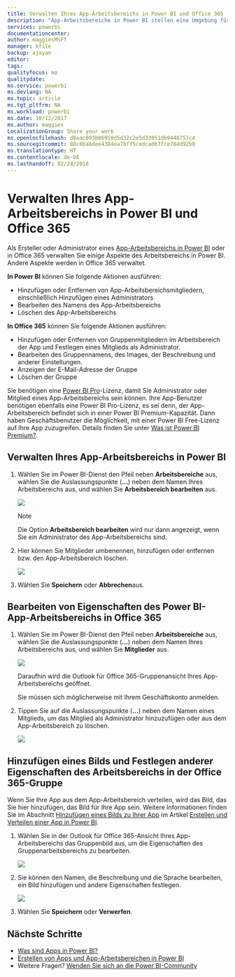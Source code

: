 ```yaml
---
title: Verwalten Ihres App-Arbeitsbereichs in Power BI und Office 365
description: "App-Arbeitsbereiche in Power BI stellen eine Umgebung für die Zusammenarbeit dar, die auf Office 365-Gruppen basiert. Verwalten Sie Ihre App-Arbeitsbereiche sowohl in Power BI als auch in Office 365."
services: powerbi
documentationcenter: 
author: maggiesMSFT
manager: kfile
backup: ajayan
editor: 
tags: 
qualityfocus: no
qualitydate: 
ms.service: powerbi
ms.devlang: NA
ms.topic: article
ms.tgt_pltfrm: NA
ms.workload: powerbi
ms.date: 10/12/2017
ms.author: maggies
LocalizationGroup: Share your work
ms.openlocfilehash: d8aac093b06910d5d32c2e5d33951db9448757c4
ms.sourcegitcommit: 88c8ba8dee4384ea7bff5cedcad67fce784d92b0
ms.translationtype: HT
ms.contentlocale: de-DE
ms.lasthandoff: 02/24/2018
---
```

# <a name="manage-your-app-workspace-in-power-bi-and-office-365"></a>Verwalten Ihres App-Arbeitsbereichs in Power BI und Office 365
Als Ersteller oder Administrator eines [App-Arbeitsbereichs in Power BI](service-install-use-apps.md) oder in Office 365 verwalten Sie einige Aspekte des Arbeitsbereichs in Power BI. Andere Aspekte werden in Office 365 verwaltet. 

**In Power BI** können Sie folgende Aktionen ausführen:

* Hinzufügen oder Entfernen von App-Arbeitsbereichsmitgliedern, einschließlich Hinzufügen eines Administrators
* Bearbeiten des Namens des App-Arbeitsbereichs
* Löschen des App-Arbeitsbereichs

**In Office 365** können Sie folgende Aktionen ausführen:

* Hinzufügen oder Entfernen von Gruppenmitgliedern im Arbeitsbereich der App und Festlegen eines Mitglieds als Administrator.
* Bearbeiten des Gruppennamens, des Images, der Beschreibung und anderer Einstellungen.
* Anzeigen der E-Mail-Adresse der Gruppe
* Löschen der Gruppe

Sie benötigen eine [Power BI Pro](service-free-vs-pro.md)-Lizenz, damit Sie Administrator oder Mitglied eines App-Arbeitsbereichs sein können. Ihre App-Benutzer benötigen ebenfalls eine Power BI Pro-Lizenz, es sei denn, der App-Arbeitsbereich befindet sich in einer Power BI Premium-Kapazität. Dann haben Geschäftsbenutzer die Möglichkeit, mit einer Power BI Free-Lizenz auf Ihre App zuzugreifen. Details finden Sie unter [Was ist Power BI Premium?](service-premium.md).

## <a name="edit-your-app-workspace-in-power-bi"></a>Verwalten Ihres App-Arbeitsbereichs in Power BI
1. Wählen Sie im Power BI-Dienst den Pfeil neben **Arbeitsbereiche** aus, wählen Sie die Auslassungspunkte (**...**) neben dem Namen Ihres Arbeitsbereichs aus, und wählen Sie **Arbeitsbereich bearbeiten** aus. 
   
   ![](media/service-manage-app-workspace-in-power-bi-and-office-365/power-bi-app-ellipsis.png)
   
   > [!NOTE]
   > Die Option **Arbeitsbereich bearbeiten** wird nur dann angezeigt, wenn Sie ein Administrator des App-Arbeitsbereichs sind.
   > 
   > 
2. Hier können Sie Mitglieder umbenennen, hinzufügen oder entfernen bzw. den App-Arbeitsbereich löschen. 
   
   ![](media/service-manage-app-workspace-in-power-bi-and-office-365/power-bi-app-edit-workspace.png)
3. Wählen Sie **Speichern** oder **Abbrechen**aus.

## <a name="edit-power-bi-app-workspace-properties-in-office-365"></a>Bearbeiten von Eigenschaften des Power BI-App-Arbeitsbereichs in Office 365
1. Wählen Sie im Power BI-Dienst den Pfeil neben **Arbeitsbereiche** aus, wählen Sie die Auslassungspunkte (**...**) neben dem Namen Ihres Arbeitsbereichs aus, und wählen Sie **Mitglieder** aus. 
   
   ![](media/service-manage-app-workspace-in-power-bi-and-office-365/power-bi-app-ellipsis.png)
   
   Daraufhin wird die Outlook für Office 365-Gruppenansicht Ihres App-Arbeitsbereichs geöffnet.
   
   Sie müssen sich möglicherweise mit Ihrem Geschäftskonto anmelden.
2. Tippen Sie auf die Auslassungspunkte (**...**) neben dem Namen eines Mitglieds, um das Mitglied als Administrator hinzuzufügen oder aus dem App-Arbeitsbereich zu löschen. 
   
   ![](media/service-manage-app-workspace-in-power-bi-and-office-365/pbi_managegroupo365.png)

## <a name="add-an-image-and-set-other-workspace-properties-in-the-office-365-group"></a>Hinzufügen eines Bilds und Festlegen anderer Eigenschaften des Arbeitsbereichs in der Office 365-Gruppe
Wenn Sie Ihre App aus dem App-Arbeitsbereich verteilen, wird das Bild, das Sie hier hinzufügen, das Bild für Ihre App sein. Weitere Informationen finden Sie im Abschnitt [Hinzufügen eines Bilds zu Ihrer App](service-create-distribute-apps.md#add-an-image-to-your-app-optional) im Artikel [Erstellen und Verteilen einer App in Power BI](service-create-distribute-apps.md).

1. Wählen Sie in der Outlook für Office 365-Ansicht Ihres App-Arbeitsbereichs das Gruppenbild aus, um die Eigenschaften des Gruppenarbeitsbereichs zu bearbeiten.
   
   ![](media/service-manage-app-workspace-in-power-bi-and-office-365/pbi_editgroupo365.png)
2. Sie können den Namen, die Beschreibung und die Sprache bearbeiten, ein Bild hinzufügen und andere Eigenschaften festlegen.
   
   ![](media/service-manage-app-workspace-in-power-bi-and-office-365/pbi_editgrpo365dialog.png)
3. Wählen Sie **Speichern** oder **Verwerfen**.

## <a name="next-steps"></a>Nächste Schritte
* [Was sind Apps in Power BI?](service-install-use-apps.md)
* [Erstellen von Apps und App-Arbeitsbereichen in Power BI](service-create-distribute-apps.md)
* Weitere Fragen? [Wenden Sie sich an die Power BI-Community](http://community.powerbi.com/)

